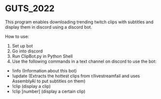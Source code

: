 # GUTS_2022
This program enables downloading trending twitch clips with subtitles and display them in discord using a discord bot.

How to use:

1) Set up bot
2) Go into discord
3) Run ClipBot.py in Python Shell
4) Use the following commands in a text channel on discord to use the bot:
  - !info (Information about this bot)
  - !update (Extracts the hottest clips from r/livestreamfail and uses AssemblyAI to put subtitles on them)
  - !clip (display a clip)
  - !clip [number] (display a certain clip)
